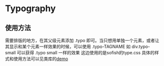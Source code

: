 # Typography


## 使用方法
需要排版的地方，在其父级元素添加 .typo  即可。当只想用单独一个元素，或者让其显示和某个元素一样效果的时候，可以使用 .typo-TAGNAME 如 div.typo-small 可以获得 .typo small 一样的效果
这边使用的是sofish的type.css
具体的样式和使用方法可以见类库的[demo](demo\typo.css-master\typo.html)







